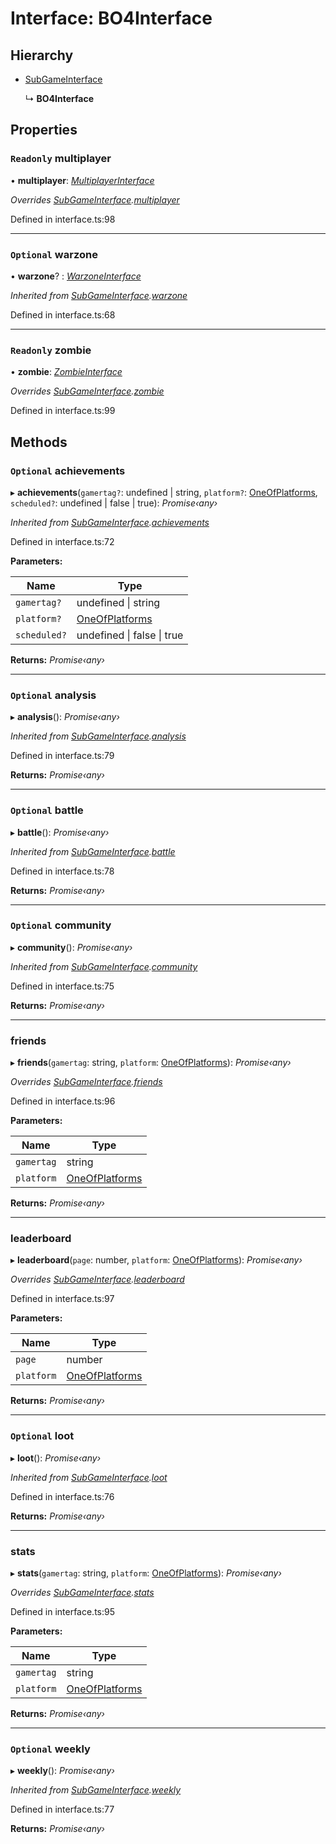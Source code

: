 # Interface: BO4Interface

## Hierarchy

* [SubGameInterface](_interface_.codapi.subgameinterface.md)

  ↳ **BO4Interface**

## Properties

### `Readonly` multiplayer

• **multiplayer**: *[MultiplayerInterface](_interface_.codapi.multiplayerinterface.md)*

*Overrides [SubGameInterface](_interface_.codapi.subgameinterface.md).[multiplayer](_interface_.codapi.subgameinterface.md#optional-multiplayer)*

Defined in interface.ts:98

___

### `Optional` warzone

• **warzone**? : *[WarzoneInterface](_interface_.codapi.warzoneinterface.md)*

*Inherited from [SubGameInterface](_interface_.codapi.subgameinterface.md).[warzone](_interface_.codapi.subgameinterface.md#optional-warzone)*

Defined in interface.ts:68

___

### `Readonly` zombie

• **zombie**: *[ZombieInterface](_interface_.codapi.zombieinterface.md)*

*Overrides [SubGameInterface](_interface_.codapi.subgameinterface.md).[zombie](_interface_.codapi.subgameinterface.md#optional-zombie)*

Defined in interface.ts:99

## Methods

### `Optional` achievements

▸ **achievements**(`gamertag?`: undefined | string, `platform?`: [OneOfPlatforms](../modules/_interface_.codapi.md#oneofplatforms), `scheduled?`: undefined | false | true): *Promise‹any›*

*Inherited from [SubGameInterface](_interface_.codapi.subgameinterface.md).[achievements](_interface_.codapi.subgameinterface.md#optional-achievements)*

Defined in interface.ts:72

**Parameters:**

Name | Type |
------ | ------ |
`gamertag?` | undefined &#124; string |
`platform?` | [OneOfPlatforms](../modules/_interface_.codapi.md#oneofplatforms) |
`scheduled?` | undefined &#124; false &#124; true |

**Returns:** *Promise‹any›*

___

### `Optional` analysis

▸ **analysis**(): *Promise‹any›*

*Inherited from [SubGameInterface](_interface_.codapi.subgameinterface.md).[analysis](_interface_.codapi.subgameinterface.md#optional-analysis)*

Defined in interface.ts:79

**Returns:** *Promise‹any›*

___

### `Optional` battle

▸ **battle**(): *Promise‹any›*

*Inherited from [SubGameInterface](_interface_.codapi.subgameinterface.md).[battle](_interface_.codapi.subgameinterface.md#optional-battle)*

Defined in interface.ts:78

**Returns:** *Promise‹any›*

___

### `Optional` community

▸ **community**(): *Promise‹any›*

*Inherited from [SubGameInterface](_interface_.codapi.subgameinterface.md).[community](_interface_.codapi.subgameinterface.md#optional-community)*

Defined in interface.ts:75

**Returns:** *Promise‹any›*

___

###  friends

▸ **friends**(`gamertag`: string, `platform`: [OneOfPlatforms](../modules/_interface_.codapi.md#oneofplatforms)): *Promise‹any›*

*Overrides [SubGameInterface](_interface_.codapi.subgameinterface.md).[friends](_interface_.codapi.subgameinterface.md#optional-friends)*

Defined in interface.ts:96

**Parameters:**

Name | Type |
------ | ------ |
`gamertag` | string |
`platform` | [OneOfPlatforms](../modules/_interface_.codapi.md#oneofplatforms) |

**Returns:** *Promise‹any›*

___

###  leaderboard

▸ **leaderboard**(`page`: number, `platform`: [OneOfPlatforms](../modules/_interface_.codapi.md#oneofplatforms)): *Promise‹any›*

*Overrides [SubGameInterface](_interface_.codapi.subgameinterface.md).[leaderboard](_interface_.codapi.subgameinterface.md#optional-leaderboard)*

Defined in interface.ts:97

**Parameters:**

Name | Type |
------ | ------ |
`page` | number |
`platform` | [OneOfPlatforms](../modules/_interface_.codapi.md#oneofplatforms) |

**Returns:** *Promise‹any›*

___

### `Optional` loot

▸ **loot**(): *Promise‹any›*

*Inherited from [SubGameInterface](_interface_.codapi.subgameinterface.md).[loot](_interface_.codapi.subgameinterface.md#optional-loot)*

Defined in interface.ts:76

**Returns:** *Promise‹any›*

___

###  stats

▸ **stats**(`gamertag`: string, `platform`: [OneOfPlatforms](../modules/_interface_.codapi.md#oneofplatforms)): *Promise‹any›*

*Overrides [SubGameInterface](_interface_.codapi.subgameinterface.md).[stats](_interface_.codapi.subgameinterface.md#stats)*

Defined in interface.ts:95

**Parameters:**

Name | Type |
------ | ------ |
`gamertag` | string |
`platform` | [OneOfPlatforms](../modules/_interface_.codapi.md#oneofplatforms) |

**Returns:** *Promise‹any›*

___

### `Optional` weekly

▸ **weekly**(): *Promise‹any›*

*Inherited from [SubGameInterface](_interface_.codapi.subgameinterface.md).[weekly](_interface_.codapi.subgameinterface.md#optional-weekly)*

Defined in interface.ts:77

**Returns:** *Promise‹any›*
